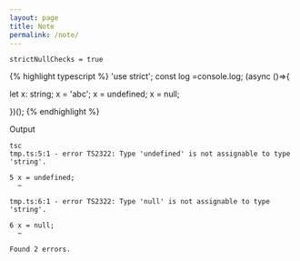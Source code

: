 ```yaml
---
layout: page
title: Note
permalink: /note/
---
```


`strictNullChecks = true`

{% highlight typescript %}
'use strict'; const log =console.log; (async ()=>{

let x: string;
x = 'abc';
x = undefined;
x = null;

})();
{% endhighlight %}

Output

```
tsc
tmp.ts:5:1 - error TS2322: Type 'undefined' is not assignable to type 'string'.

5 x = undefined;
  ~

tmp.ts:6:1 - error TS2322: Type 'null' is not assignable to type 'string'.

6 x = null;
  ~

Found 2 errors.
```
